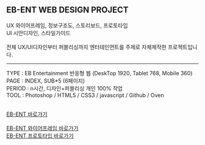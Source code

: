 ## EB-ENT WEB DESIGN PROJECT

UX 와이어프레임, 정보구조도, 스토리보드, 프로토타입<br>
UI 시안디자인, 스타일가이드<br><br>
전체 UX/UI디자인부터 퍼블리싱까지 엔터테인먼트를 주제로 자체제작한 프로젝트입니다.

<hr>
TYPE : EB Entertainment 반응형 웹 (DeskTop 1920, Tablet 768, Mobile 360) <br>
PAGE : INDEX, SUB*5 (6페이지)<br>
PERIOD : n시간, 디자인+퍼블리싱 개인 100% 작업<br>
TOOL : Photoshop / HTML5 / CSS3 / javascript / Github / Oven<br><br>


[EB-ENT 바로가기](https://eunbi1228.github.io/EB-ENT/index.html)<br><br>
[EB-ENT 와이어프레임 바로가기](https://ovenapp.io/view/qPL0kp7UeK3vzIZpH6Mg5PRxwxMfU3iF/MNrEs)<br>
[EB-ENT 프로토타입 바로가기](https://ovenapp.io/view/xj5QAiWnYpIGteFeKEe1GuxX5gdKD2z9/bDV3S)

